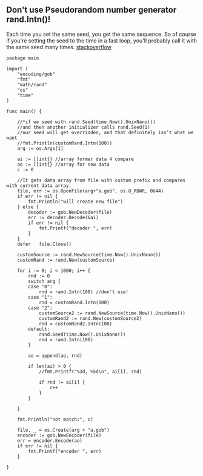 ## Don't use Pseudorandom number generator rand.Intn()!

Each time you set the same seed, you get the same sequence. So of course if you're setting the seed to the time in a fast loop, you'll probably call it with the same seed many times. [stackoverflow](https://stackoverflow.com/questions/12321133/how-to-properly-seed-random-number-generator)

``` golang
package main

import (
	"encoding/gob"
	"fmt"
	"math/rand"
	"os"
	"time"
)

func main() {

	//*if we seed with rand.Seed(time.Now().UnixNano())
	//and then another initializer calls rand.Seed(1)
	//our seed will get overridden, and that definitely isn’t what we want
	//fmt.Println(customRand.Intn(100))
	arg := os.Args[1]

	ai := []int{} //array former data 4 compare
	ao := []int{} //array for new data
	c := 0

    //It gets data array from file with custom prefix and compares with current data array.
	file, err := os.OpenFile(arg+"a.gob", os.O_RDWR, 0644)
	if err != nil {
		fmt.Println("will create new file")
	} else {
		decoder := gob.NewDecoder(file)
		err := decoder.Decode(&ai)
		if err != nil {
			fmt.Printf("decoder ", err)
		}
	}
	defer	file.Close()

	customSource := rand.NewSource(time.Now().UnixNano())
	customRand := rand.New(customSource)

	for i := 0; i < 1000; i++ {
		rnd := 0
		switch arg {
		case "0":
			rnd = rand.Intn(100) //don't use!
		case "1":
			rnd = customRand.Intn(100)
		case "2":
			customSource2 := rand.NewSource(time.Now().UnixNano())
			customRand2 := rand.New(customSource2)
			rnd = customRand2.Intn(100)
		default:
			rand.Seed(time.Now().UnixNano())
			rnd = rand.Intn(100)
		}

		ao = append(ao, rnd)

		if len(ai) > 0 {
			//fmt.Printf("%3d, %5d\n", ai[i], rnd)

			if rnd != ai[i] {
				c++
			}
		}

	}

	fmt.Println("not match:", c)

	file, _ = os.Create(arg + "a.gob")
	encoder := gob.NewEncoder(file)
	err = encoder.Encode(ao)
	if err != nil {
		fmt.Printf("encoder ", err)
	}

}
```
